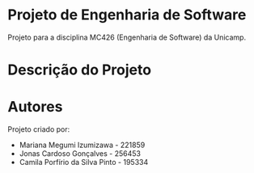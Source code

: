 # Projeto de Engenharia de Software

Projeto para a disciplina MC426 (Engenharia de Software) da Unicamp.

# Descrição do Projeto

<!--- Descrever o tema do projeto -->

# Autores

Projeto criado por:

<!--- Adicione seu nome e RA abaixo -->

- Mariana Megumi Izumizawa - 221859
- Jonas Cardoso Gonçalves - 256453
- Camila Porfírio da Silva Pinto - 195334
